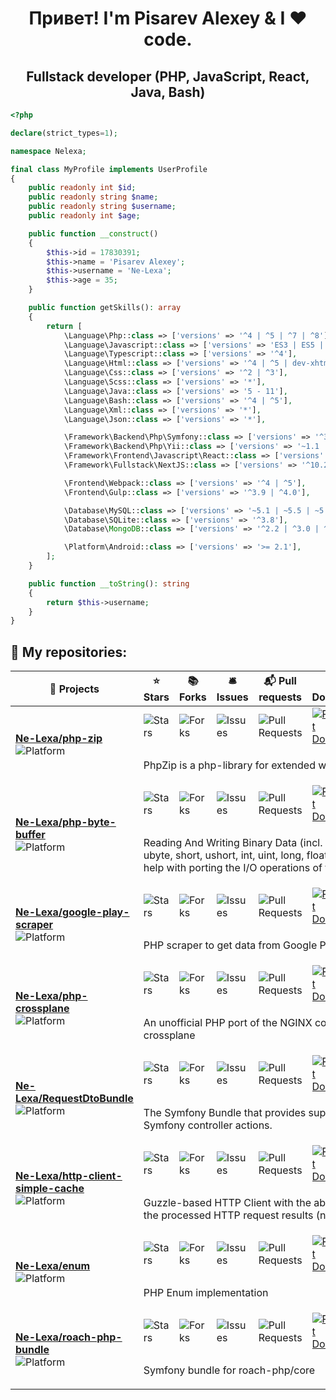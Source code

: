 <h1 align="center">Привет! I'm Pisarev Alexey & I ❤ code.</h1>

<h2 align="center">Fullstack developer (PHP, JavaScript, React, Java, Bash)</h2>

```php
<?php

declare(strict_types=1);

namespace Nelexa;

final class MyProfile implements UserProfile
{
    public readonly int $id;
    public readonly string $name;
    public readonly string $username;
    public readonly int $age;

    public function __construct()
    {
        $this->id = 17830391;
        $this->name = 'Pisarev Alexey';
        $this->username = 'Ne-Lexa';
        $this->age = 35;
    }

    public function getSkills(): array
    {
        return [
            \Language\Php::class => ['versions' => '^4 | ^5 | ^7 | ^8'],
            \Language\Javascript::class => ['versions' => 'ES3 | ES5 | ES6 | ES7 | ES8 | ES9 | ES 10 | ES11'],
            \Language\Typescript::class => ['versions' => '^4'],
            \Language\Html::class => ['versions' => '^4 | ^5 | dev-xhtml | dev-wml'],
            \Language\Css::class => ['versions' => '^2 | ^3'],
            \Language\Scss::class => ['versions' => '*'],
            \Language\Java::class => ['versions' => '5 - 11'],
            \Language\Bash::class => ['versions' => '^4 | ^5'],
            \Language\Xml::class => ['versions' => '*'],
            \Language\Json::class => ['versions' => '*'],

            \Framework\Backend\Php\Symfony::class => ['versions' => '^3 | ^4 | ^5 | ^6'],
            \Framework\Backend\Php\Yii::class => ['versions' => '~1.1 | ~2.0'],
            \Framework\Frontend\Javascript\React::class => ['versions' => '^16.13 | ^17'],
            \Framework\Fullstack\NextJS::class => ['versions' => '^10.2'],

            \Frontend\Webpack::class => ['versions' => '^4 | ^5'],
            \Frontend\Gulp::class => ['versions' => '^3.9 | ^4.0'],

            \Database\MySQL::class => ['versions' => '~5.1 | ~5.5 | ~5.7 | ^8.0'],
            \Database\SQLite::class => ['versions' => '^3.8'],
            \Database\MongoDB::class => ['versions' => '^2.2 | ^3.0 | ^4.0'],

            \Platform\Android::class => ['versions' => '>= 2.1'],
        ];
    }

    public function __toString(): string
    {
        return $this->username;
    }
}
```

<h2>📝 My repositories:</h2>

<table>
    <thead align="center">
        <tr style="border: none">
                        <th>🎁 Projects</th>
                        <th>⭐ Stars</th>
                        <th>📚 Forks</th>
                        <th>🛎 Issues</th>
                        <th>📬 Pull requests</th>
                        <th>⬇️ Downloads</th>
                        <th>#️⃣ Version</th>
                        <th>🆓 License</th>
                    </tr>
    </thead>
    <tbody>
            <tr>
            <td rowspan="2">
                <a href="https://github.com/Ne-Lexa/php-zip"><b>Ne-Lexa/php-zip</b></a><br/><img alt="Platform" src="https://img.shields.io/badge/PHP-library-blueviolet"/>            </td>
                        <td><img alt="Stars" src="https://img.shields.io/github/stars/Ne-Lexa/php-zip?style=flat-square&amp;labelColor=343b41"/></td>
                        <td><img alt="Forks" src="https://img.shields.io/github/forks/Ne-Lexa/php-zip?style=flat-square&amp;labelColor=343b41"/></td>
                        <td><img alt="Issues" src="https://img.shields.io/github/issues/Ne-Lexa/php-zip?style=flat-square&amp;labelColor=343b41"/></td>
                        <td><img alt="Pull Requests" src="https://img.shields.io/github/issues-pr/Ne-Lexa/php-zip?style=flat-square&amp;labelColor=343b41"/></td>
                        <td><a href="https://packagist.org/packages/nelexa/zip" target="_blank"><img alt="Packagist Downloads" src="https://img.shields.io/packagist/dt/nelexa/zip?style=flat-square&amp;labelColor=343b41"/></a></td>
                        <td><a href="https://packagist.org/packages/nelexa/zip" target="_blank"><img alt="Packagist Version" src="https://img.shields.io/packagist/v/nelexa/zip?style=flat-square&amp;labelColor=343b41"/></a></td>
                        <td><a href="https://packagist.org/packages/nelexa/zip" target="_blank"><img alt="License" src="https://img.shields.io/packagist/l/nelexa/zip?style=flat-square&amp;labelColor=343b41"/></a></td>
                    </tr>
        <tr>
            <td colspan="7">
                <p>PhpZip is a php-library for extended work with ZIP-archives.</p>
            </td>
        </tr>
            <tr>
            <td rowspan="2">
                <a href="https://github.com/Ne-Lexa/php-byte-buffer"><b>Ne-Lexa/php-byte-buffer</b></a><br/><img alt="Platform" src="https://img.shields.io/badge/PHP-library-blueviolet"/>            </td>
                        <td><img alt="Stars" src="https://img.shields.io/github/stars/Ne-Lexa/php-byte-buffer?style=flat-square&amp;labelColor=343b41"/></td>
                        <td><img alt="Forks" src="https://img.shields.io/github/forks/Ne-Lexa/php-byte-buffer?style=flat-square&amp;labelColor=343b41"/></td>
                        <td><img alt="Issues" src="https://img.shields.io/github/issues/Ne-Lexa/php-byte-buffer?style=flat-square&amp;labelColor=343b41"/></td>
                        <td><img alt="Pull Requests" src="https://img.shields.io/github/issues-pr/Ne-Lexa/php-byte-buffer?style=flat-square&amp;labelColor=343b41"/></td>
                        <td><a href="https://packagist.org/packages/nelexa/buffer" target="_blank"><img alt="Packagist Downloads" src="https://img.shields.io/packagist/dt/nelexa/buffer?style=flat-square&amp;labelColor=343b41"/></a></td>
                        <td><a href="https://packagist.org/packages/nelexa/buffer" target="_blank"><img alt="Packagist Version" src="https://img.shields.io/packagist/v/nelexa/buffer?style=flat-square&amp;labelColor=343b41"/></a></td>
                        <td><a href="https://packagist.org/packages/nelexa/buffer" target="_blank"><img alt="License" src="https://img.shields.io/packagist/l/nelexa/buffer?style=flat-square&amp;labelColor=343b41"/></a></td>
                    </tr>
        <tr>
            <td colspan="7">
                <p>Reading And Writing Binary Data (incl. primitive types, ex. byte, ubyte, short, ushort, int, uint, long, float, double). The classes also help with porting the I/O operations of the JAVA code.</p>
            </td>
        </tr>
            <tr>
            <td rowspan="2">
                <a href="https://github.com/Ne-Lexa/google-play-scraper"><b>Ne-Lexa/google-play-scraper</b></a><br/><img alt="Platform" src="https://img.shields.io/badge/PHP-library-blueviolet"/>            </td>
                        <td><img alt="Stars" src="https://img.shields.io/github/stars/Ne-Lexa/google-play-scraper?style=flat-square&amp;labelColor=343b41"/></td>
                        <td><img alt="Forks" src="https://img.shields.io/github/forks/Ne-Lexa/google-play-scraper?style=flat-square&amp;labelColor=343b41"/></td>
                        <td><img alt="Issues" src="https://img.shields.io/github/issues/Ne-Lexa/google-play-scraper?style=flat-square&amp;labelColor=343b41"/></td>
                        <td><img alt="Pull Requests" src="https://img.shields.io/github/issues-pr/Ne-Lexa/google-play-scraper?style=flat-square&amp;labelColor=343b41"/></td>
                        <td><a href="https://packagist.org/packages/nelexa/google-play-scraper" target="_blank"><img alt="Packagist Downloads" src="https://img.shields.io/packagist/dt/nelexa/google-play-scraper?style=flat-square&amp;labelColor=343b41"/></a></td>
                        <td><a href="https://packagist.org/packages/nelexa/google-play-scraper" target="_blank"><img alt="Packagist Version" src="https://img.shields.io/packagist/v/nelexa/google-play-scraper?style=flat-square&amp;labelColor=343b41"/></a></td>
                        <td><a href="https://packagist.org/packages/nelexa/google-play-scraper" target="_blank"><img alt="License" src="https://img.shields.io/packagist/l/nelexa/google-play-scraper?style=flat-square&amp;labelColor=343b41"/></a></td>
                    </tr>
        <tr>
            <td colspan="7">
                <p>PHP scraper to get data from Google Play </p>
            </td>
        </tr>
            <tr>
            <td rowspan="2">
                <a href="https://github.com/Ne-Lexa/php-crossplane"><b>Ne-Lexa/php-crossplane</b></a><br/><img alt="Platform" src="https://img.shields.io/badge/PHP-library-blueviolet"/>            </td>
                        <td><img alt="Stars" src="https://img.shields.io/github/stars/Ne-Lexa/php-crossplane?style=flat-square&amp;labelColor=343b41"/></td>
                        <td><img alt="Forks" src="https://img.shields.io/github/forks/Ne-Lexa/php-crossplane?style=flat-square&amp;labelColor=343b41"/></td>
                        <td><img alt="Issues" src="https://img.shields.io/github/issues/Ne-Lexa/php-crossplane?style=flat-square&amp;labelColor=343b41"/></td>
                        <td><img alt="Pull Requests" src="https://img.shields.io/github/issues-pr/Ne-Lexa/php-crossplane?style=flat-square&amp;labelColor=343b41"/></td>
                        <td><a href="https://packagist.org/packages/nelexa/crossplane" target="_blank"><img alt="Packagist Downloads" src="https://img.shields.io/packagist/dt/nelexa/crossplane?style=flat-square&amp;labelColor=343b41"/></a></td>
                        <td><a href="https://packagist.org/packages/nelexa/crossplane" target="_blank"><img alt="Packagist Version" src="https://img.shields.io/packagist/v/nelexa/crossplane?style=flat-square&amp;labelColor=343b41"/></a></td>
                        <td><a href="https://packagist.org/packages/nelexa/crossplane" target="_blank"><img alt="License" src="https://img.shields.io/packagist/l/nelexa/crossplane?style=flat-square&amp;labelColor=343b41"/></a></td>
                    </tr>
        <tr>
            <td colspan="7">
                <p>An unofficial PHP port of the NGINX config/JSON converter crossplane </p>
            </td>
        </tr>
            <tr>
            <td rowspan="2">
                <a href="https://github.com/Ne-Lexa/RequestDtoBundle"><b>Ne-Lexa/RequestDtoBundle</b></a><br/><img alt="Platform" src="https://img.shields.io/badge/PHP-symfony--bundle-blueviolet"/>            </td>
                        <td><img alt="Stars" src="https://img.shields.io/github/stars/Ne-Lexa/RequestDtoBundle?style=flat-square&amp;labelColor=343b41"/></td>
                        <td><img alt="Forks" src="https://img.shields.io/github/forks/Ne-Lexa/RequestDtoBundle?style=flat-square&amp;labelColor=343b41"/></td>
                        <td><img alt="Issues" src="https://img.shields.io/github/issues/Ne-Lexa/RequestDtoBundle?style=flat-square&amp;labelColor=343b41"/></td>
                        <td><img alt="Pull Requests" src="https://img.shields.io/github/issues-pr/Ne-Lexa/RequestDtoBundle?style=flat-square&amp;labelColor=343b41"/></td>
                        <td><a href="https://packagist.org/packages/nelexa/request-dto-bundle" target="_blank"><img alt="Packagist Downloads" src="https://img.shields.io/packagist/dt/nelexa/request-dto-bundle?style=flat-square&amp;labelColor=343b41"/></a></td>
                        <td><a href="https://packagist.org/packages/nelexa/request-dto-bundle" target="_blank"><img alt="Packagist Version" src="https://img.shields.io/packagist/v/nelexa/request-dto-bundle?style=flat-square&amp;labelColor=343b41"/></a></td>
                        <td><a href="https://packagist.org/packages/nelexa/request-dto-bundle" target="_blank"><img alt="License" src="https://img.shields.io/packagist/l/nelexa/request-dto-bundle?style=flat-square&amp;labelColor=343b41"/></a></td>
                    </tr>
        <tr>
            <td colspan="7">
                <p>The Symfony Bundle that provides support for Request objects for Symfony controller actions.</p>
            </td>
        </tr>
            <tr>
            <td rowspan="2">
                <a href="https://github.com/Ne-Lexa/http-client-simple-cache"><b>Ne-Lexa/http-client-simple-cache</b></a><br/><img alt="Platform" src="https://img.shields.io/badge/PHP-library-blueviolet"/>            </td>
                        <td><img alt="Stars" src="https://img.shields.io/github/stars/Ne-Lexa/http-client-simple-cache?style=flat-square&amp;labelColor=343b41"/></td>
                        <td><img alt="Forks" src="https://img.shields.io/github/forks/Ne-Lexa/http-client-simple-cache?style=flat-square&amp;labelColor=343b41"/></td>
                        <td><img alt="Issues" src="https://img.shields.io/github/issues/Ne-Lexa/http-client-simple-cache?style=flat-square&amp;labelColor=343b41"/></td>
                        <td><img alt="Pull Requests" src="https://img.shields.io/github/issues-pr/Ne-Lexa/http-client-simple-cache?style=flat-square&amp;labelColor=343b41"/></td>
                        <td><a href="https://packagist.org/packages/nelexa/http-client-simple-cache" target="_blank"><img alt="Packagist Downloads" src="https://img.shields.io/packagist/dt/nelexa/http-client-simple-cache?style=flat-square&amp;labelColor=343b41"/></a></td>
                        <td><a href="https://packagist.org/packages/nelexa/http-client-simple-cache" target="_blank"><img alt="Packagist Version" src="https://img.shields.io/packagist/v/nelexa/http-client-simple-cache?style=flat-square&amp;labelColor=343b41"/></a></td>
                        <td><a href="https://packagist.org/packages/nelexa/http-client-simple-cache" target="_blank"><img alt="License" src="https://img.shields.io/packagist/l/nelexa/http-client-simple-cache?style=flat-square&amp;labelColor=343b41"/></a></td>
                    </tr>
        <tr>
            <td colspan="7">
                <p>Guzzle-based HTTP Client with the ability to customize caching of the processed HTTP request results (not based on HTTP headers).</p>
            </td>
        </tr>
            <tr>
            <td rowspan="2">
                <a href="https://github.com/Ne-Lexa/enum"><b>Ne-Lexa/enum</b></a><br/><img alt="Platform" src="https://img.shields.io/badge/PHP-library-blueviolet"/>            </td>
                        <td><img alt="Stars" src="https://img.shields.io/github/stars/Ne-Lexa/enum?style=flat-square&amp;labelColor=343b41"/></td>
                        <td><img alt="Forks" src="https://img.shields.io/github/forks/Ne-Lexa/enum?style=flat-square&amp;labelColor=343b41"/></td>
                        <td><img alt="Issues" src="https://img.shields.io/github/issues/Ne-Lexa/enum?style=flat-square&amp;labelColor=343b41"/></td>
                        <td><img alt="Pull Requests" src="https://img.shields.io/github/issues-pr/Ne-Lexa/enum?style=flat-square&amp;labelColor=343b41"/></td>
                        <td><a href="https://packagist.org/packages/nelexa/enum" target="_blank"><img alt="Packagist Downloads" src="https://img.shields.io/packagist/dt/nelexa/enum?style=flat-square&amp;labelColor=343b41"/></a></td>
                        <td><a href="https://packagist.org/packages/nelexa/enum" target="_blank"><img alt="Packagist Version" src="https://img.shields.io/packagist/v/nelexa/enum?style=flat-square&amp;labelColor=343b41"/></a></td>
                        <td><a href="https://packagist.org/packages/nelexa/enum" target="_blank"><img alt="License" src="https://img.shields.io/packagist/l/nelexa/enum?style=flat-square&amp;labelColor=343b41"/></a></td>
                    </tr>
        <tr>
            <td colspan="7">
                <p>PHP Enum implementation</p>
            </td>
        </tr>
            <tr>
            <td rowspan="2">
                <a href="https://github.com/Ne-Lexa/roach-php-bundle"><b>Ne-Lexa/roach-php-bundle</b></a><br/><img alt="Platform" src="https://img.shields.io/badge/PHP-symfony--bundle-blueviolet"/>            </td>
                        <td><img alt="Stars" src="https://img.shields.io/github/stars/Ne-Lexa/roach-php-bundle?style=flat-square&amp;labelColor=343b41"/></td>
                        <td><img alt="Forks" src="https://img.shields.io/github/forks/Ne-Lexa/roach-php-bundle?style=flat-square&amp;labelColor=343b41"/></td>
                        <td><img alt="Issues" src="https://img.shields.io/github/issues/Ne-Lexa/roach-php-bundle?style=flat-square&amp;labelColor=343b41"/></td>
                        <td><img alt="Pull Requests" src="https://img.shields.io/github/issues-pr/Ne-Lexa/roach-php-bundle?style=flat-square&amp;labelColor=343b41"/></td>
                        <td><a href="https://packagist.org/packages/nelexa/roach-php-bundle" target="_blank"><img alt="Packagist Downloads" src="https://img.shields.io/packagist/dt/nelexa/roach-php-bundle?style=flat-square&amp;labelColor=343b41"/></a></td>
                        <td><a href="https://packagist.org/packages/nelexa/roach-php-bundle" target="_blank"><img alt="Packagist Version" src="https://img.shields.io/packagist/v/nelexa/roach-php-bundle?style=flat-square&amp;labelColor=343b41"/></a></td>
                        <td><a href="https://packagist.org/packages/nelexa/roach-php-bundle" target="_blank"><img alt="License" src="https://img.shields.io/packagist/l/nelexa/roach-php-bundle?style=flat-square&amp;labelColor=343b41"/></a></td>
                    </tr>
        <tr>
            <td colspan="7">
                <p>Symfony bundle for roach-php/core</p>
            </td>
        </tr>
        </tbody>
</table>
